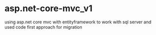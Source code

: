# asp.net-core-mvc_v1
using asp.net core mvc with entityframework to work with sql server and used code first approach for migration
